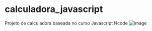 # calculadora_javascript
Projeto de calculadora baseada no curso Javascript Hcode
![image](https://user-images.githubusercontent.com/93667749/160628181-d1318cda-834f-4a13-bbc7-13becce2726e.png)
